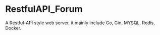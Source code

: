 # RestfulAPI_Forum
A Restful-API style web server, it mainly include Go, Gin, MYSQL, Redis, Docker.
